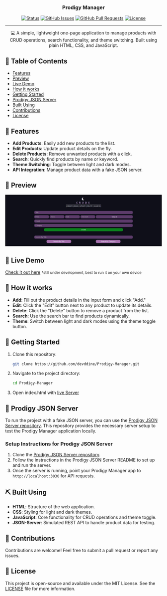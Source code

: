 <h3 align="center">Prodigy Manager</h3>

<div align="center">

[![Status](https://img.shields.io/website?url=https://devddine.github.io/Prodigy-Manager)](https://devddine.github.io/Prodigy-Manager)
[![GitHub Issues](https://img.shields.io/github/issues/devddine/Prodigy-Manager.svg)](https://github.com/devddine/Prodigy-Manager/issues)
[![GitHub Pull Requests](https://img.shields.io/github/issues-pr/devddine/Prodigy-Manager.svg)](https://github.com/devddine/Prodigy-Manager/pulls)
[![License](https://img.shields.io/badge/license-MIT-blue.svg)](/LICENSE)

</div>

---

<p align="center"> 💻 A simple, lightweight one-page application to manage products with CRUD operations, search functionality, and theme switching. Built using plain HTML, CSS, and JavaScript.
</p>

## 📝 Table of Contents

- [Features](#features)
- [Preview](#preview)
- [Live Demo](#demo)
- [How it works](#working)
- [Getting Started](#getting_started)
- [Prodigy JSON Server](#prodigy-json-server)
- [Built Using](#built_using)
- [Contributions](#contributions)
- [License](#license)

## 🌟 Features <a name = "features"></a>

- **Add Products**: Easily add new products to the list.
- **Edit Products**: Update product details on the fly.
- **Delete Products**: Remove unwanted products with a click.
- **Search**: Quickly find products by name or keyword.
- **Theme Switching**: Toggle between light and dark modes.
- **API Integration**: Manage product data with a fake JSON server.

## 📐 Preview <a name = "preview"></a>

![Preview](/assets/preview.jpg)

## 🎥 Live Demo <a name = "demo"></a>

[Check it out here](https://devddine.github.io/Prodigy-Manager/) <small> \*still under development, best to run it on your own device</small>

## 💭 How it works <a name = "working"></a>

- **Add**: Fill out the product details in the input form and click "Add."
- **Edit**: Click the "Edit" button next to any product to update its details.
- **Delete**: Click the "Delete" button to remove a product from the list.
- **Search**: Use the search bar to find products dynamically.
- **Theme**: Switch between light and dark modes using the theme toggle button.

## 🏁 Getting Started <a name = "getting_started"></a>

1. Clone this repository:

   ```bash
   git clone https://github.com/devddine/Prodigy-Manager.git
   ```

2. Navigate to the project directory:

   ```bash
   cd Prodigy-Manager
   ```

3. Open index.html with [live Server](https://marketplace.visualstudio.com/items?itemName=ritwickdey.LiveServer)

## 📁 Prodigy JSON Server <a name = "prodigy-json-server"></a>

To run the project with a fake JSON server, you can use the [Prodigy JSON Server repository](https://github.com/devddine/prodigy-json-server). This repository provides the necessary server setup to test the Prodigy Manager application locally.

### Setup Instructions for Prodigy JSON Server

1. Clone the [Prodigy JSON Server repository](https://github.com/devddine/prodigy-json-server).
2. Follow the instructions in the Prodigy JSON Server README to set up and run the server.
3. Once the server is running, point your Prodigy Manager app to `http://localhost:3030` for API requests.

## ⛏️ Built Using <a name = "built_using"></a>

- **HTML**: Structure of the web application.
- **CSS**: Styling for light and dark themes.
- **JavaScript**: Core functionality for CRUD operations and theme toggle.
- **JSON-Server**: Simulated REST API to handle product data for testing.

## 🤝 Contributions <a name = "contributions"></a>

Contributions are welcome! Feel free to submit a pull request or report any issues.

## 📜 License <a name = "license"></a>

This project is open-source and available under the MIT License. See the [LICENSE](/LICENSE) file for more information.
